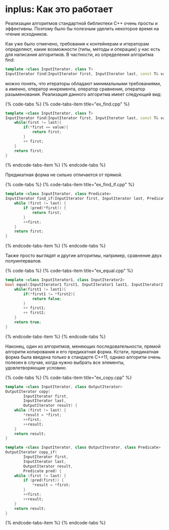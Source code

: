 # inplus: Как это работает

Реализации алгоритмов стандартной библиотеки С++ очень просты и эффективны. Поэтому было бы полезным уделить некоторое время на чтение исходников.

Как уже было отмечено, требования к контейнерам и итераторам определяют, какие возможности \(типы, методы и операции\) у нас есть для написания алгоритмов. В частности, из определения алгоритма find:

```cpp
template <class InputIterator, class T>
InputIterator find(InputIterator first, InputIterator last, const T& value);
```

можно понять, что итераторы обладают минимальными требованиями, а именно, оператор инкремента, оператор сравнения, оператор разыменования. Реализация данного алгоритма имеет следующий вид:

{% code-tabs %}
{% code-tabs-item title="ex\_find.cpp" %}
```cpp
template <class InputIterator, class T>
InputIterator find(InputIterator first, InputIterator last, const T& value){
    while(first != last){
        if(*first == value){
            return first;
        }
        ++ first;
    }
    return first;
}
```
{% endcode-tabs-item %}
{% endcode-tabs %}

Предикатная форма не сильно отличается от прямой.

{% code-tabs %}
{% code-tabs-item title="ex\_find\_if.cpp" %}
```cpp
template <class InputIterator, class Predicate>
InputIterator find_if(InputIterator first, InputIterator last, Predicate pred) {
    while (first != last) {
        if (pred(*first)) {
            return first;
        }
        ++first;
    }
    return first;
}
```
{% endcode-tabs-item %}
{% endcode-tabs %}

Также просто выглядят и другие алгоритмы, например, сравнение двух полуинтервалов.

{% code-tabs %}
{% code-tabs-item title="ex\_equal.cpp" %}
```cpp
template <class InputIterator1, class InputIterator2>
bool equal(InputIterator1 first1, InputIterator1 last1, InputIterator2 first2){
    while(first1 != last1){
        if(*first1 != *first2){
            return false;
        }
        ++ first1;
        ++ first2;
    }
    return true;
}
```
{% endcode-tabs-item %}
{% endcode-tabs %}

Наконец, один из алгоритмов, меняющих последовательности, прямой алгоритм копирования и его предикатная форма. Кстати, предикатная форма была введена только в стандарте С++11, однако алгоритм очень полезен в случае, когда нужно выбрать все элементы, удовлетворяющие условию.

{% code-tabs %}
{% code-tabs-item title="ex\_copy.cpp" %}
```cpp
template <class InputIterator, class OutputIterator>
OutputIterator copy(
        InputIterator first, 
        InputIterator last, 
        OutputIterator result) {
    while (first != last) {
        *result = *first;
        ++first;
        ++result;
    }
    return result;
}

template <class InputIterator, class OutputIterator, class Predicate>
OutputIterator copy_if(
        InputIterator first, 
        InputIterator last, 
        OutputIterator result, 
        Predicate pred) {
    while (first != last) {
        if (pred(first)) {
            *result = *first;
        }
        ++first;
        ++result;
    }
    return result;
}
```
{% endcode-tabs-item %}
{% endcode-tabs %}

